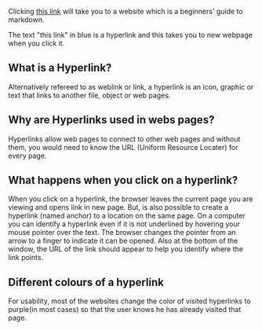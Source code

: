 Clicking [this link](https://www.markdownguide.org/basic-syntax/) will take you to a website which is a beginners' guide to markdown.

The text "this link" in blue is a hyperlink and this takes you to new webpage when you click it. 

## What is a Hyperlink?
   Alternatively refereed to as weblink or link, a hyperlink is an icon, graphic or text that links to another file, object or web pages.
  
## Why are Hyperlinks used in webs pages?
   Hyperlinks allow web pages to connect to other web pages and without them, you would need to know the URL (Uniform Resource Locater) for every page.
   
## What happens when you click on a hyperlink?
   When you click on a hyperlink, the browser leaves the current page you are viewing and opens link in new page. But, is also possible to create a hyperlink (named anchor) to a location on the same page.
   On a computer you can identify a hyperlink even if it is not underlined by hovering your mouse pointer over the text. The browser changes the pointer from an arrow to a finger to indicate it can be opened. Also at the bottom of the window, the URL of the link should appear to help you identify where the link points.
   
## Different colours of a hyperlink 
   For usability, most of the websites change the color of visited hyperlinks to purple(in most cases) so that the user knows he has already visited that page. 

